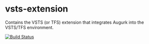 # vsts-extension
Contains the VSTS (or TFS) extension that integrates Augurk into the VSTS/TFS environment.

[![Build Status](https://dev.azure.com/augurk/Augurk/_apis/build/status/Augurk.vsts-extension)](https://dev.azure.com/augurk/Augurk/_build/latest?definitionId=1)